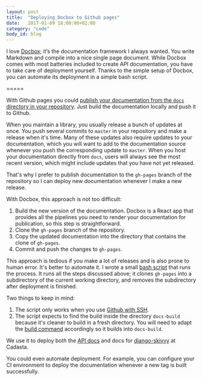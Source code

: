 ```yaml
---
layout: post
title:  "Deploying Docbox to Github pages"
date:   2017-01-09 18:00:00+02:00
category: "code"
body_id: blog
---
```


I love [Docbox](https://github.com/mapbox/docbox); it’s the documentation framework I always wanted. You write Markdown and compile into a nice single page document. While Docbox comes with most batteries included to create API documentation, you have to take care of deployment yourself. Thanks to the simple setup of Docbox, you can automate its deployment in a simple bash script. 

=====

With Github pages you could [publish your documentation from the `docs` directory in your repository](https://help.github.com/articles/configuring-a-publishing-source-for-github-pages/#publishing-your-github-pages-site-from-a-docs-folder-on-your-master-branch). Just build the documentation locally and push it to Github. 

When you maintain a library, you usually release a bunch of updates at once. You push several commits to `master` in your repository and make a release when it's time. Many of these updates also require updates to your documentation, which you will want to add to the documentation source whenever you push the corresponding update to `master`. When you host your documentation directly from `docs`, users will always see the most recent version, which might include updates that you have not yet released. 

That's why I prefer to publish documentation to the `gh-pages` branch of the repository so I can deploy new documentation whenever I make a new release. 

With Docbox, this approach is not too difficult:

1. Build the new version of the documentation. Docbox is a React app that provides all the pipelines you need to render your documentation for publication, so this step is straightforward. 
2. Clone the `gh-pages` branch of the repository.
3. Copy the updated documentation into the directory that contains the clone of `gh-pages`.
4. Commit and push the changes to `gh-pages`.

This approach is tedious if you make a lot of releases and is also prone to human error. It's better to automate it. I wrote a small [bash script](https://gist.github.com/oliverroick/067def5929ad94e35523bd89e7f49309) that runs the process. It runs all the steps discussed above; it clones `gh-pages` into a subdirectory of the current working directory, and removes the subdirectory after deployment is finished. 


Two things to keep in mind: 

1. The script only works when you use [Github with SSH](https://help.github.com/articles/which-remote-url-should-i-use/#cloning-with-ssh-urls).
2. The script expects to find the build inside the directory `docs-build` because it's cleaner to build in a fresh directory. You will need to adapt the [build command](https://github.com/mapbox/docbox/blob/master/package.json#L11) accordingly so it builds into `docs-build`.

We use it to deploy both the [API docs](https://cadasta.github.io/api-docs/) and docs for [django-skivvy](https://oliverroick.de/django-skivvy/#django-skivvy) at Cadasta.

You could even automate deployment. For example, you can configure your CI environment to deploy the documentation whenever a new tag is built successfully.

